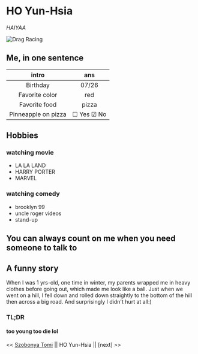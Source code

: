  # HO Yun-Hsia

 *HAIYAA*

   ![Drag Racing](https://media-exp1.licdn.com/dms/image/C4E03AQF2NxWKOlWBFw/profile-displayphoto-shrink_200_200/0/1608233813320?e=1615420800&v=beta&t=Ql21IoOf2fCCZZtL5YkEgbWtABHHdU3umXVKdmFV-5M)
    

   ## Me, in one sentence 
   
   | intro | ans |
   |:-----:|:-----:|
   | Birthday | 07/26 |
   | Favorite color | red |
   | Favorite food | pizza |
   | Pinneapple on pizza | &#9744; Yes &#9745; No | (Extra challenge: make it look like a (un)checked checkbox)

   ## Hobbies
    
   ### watching movie
   * LA LA LAND
   * HARRY PORTER
   * MARVEL
   
   ### watching comedy
   * brooklyn 99
   * uncle roger videos
   * stand-up
   

   ## You can always count on me when you need someone to talk to
   

   ## A funny story

   When I was 1 yrs-old, one time in winter, my parents wrapped me in heavy clothes before going out, which made me look like a ball. Just when we went on a hill, I fell down and rolled down straightly to the bottom of the hill then across a big road. And surprisingly I didn't hurt at all:)

   ### TL;DR 
   #### too young too die lol
   


   << [Szobonya Tomi](https://github.com/szobonyatomi/markdown-challenge/blob/master/README.md) || HO Yun-Hsia || [next] >>

